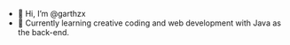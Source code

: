 - 👋 Hi, I’m @garthzx
- 👀 Currently learning creative coding and web development with Java as the back-end.  

<!---
garthzx/garthzx is a ✨ special ✨ repository because its `README.md` (this file) appears on your GitHub profile.
You can click the Preview link to take a look at your changes.
--->
